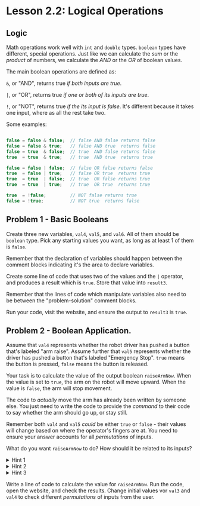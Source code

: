 
# Lesson 2.2: Logical Operations

## Logic

Math operations work well with `int` and `double` types. `boolean` types have different, special operations. Just like we can calculate the _sum_ or the _product_ of numbers, we calculate the _AND_ or the _OR_ of boolean values.

The main boolean operations are defined as:

`&`, or "AND", returns true _if both inputs are true_.

`|`, or "OR", returns true _if one or both of its inputs are true_.

`!`, or "NOT", returns true _if the its input is false_. It's different because it takes one input, where as all the rest take two.

Some examples:

```java

false = false & false;  // false AND false returns false    
false = false & true;   // false AND true  returns false  
false = true  & false;  // true  AND false returns false   
true  = true  & true;   // true  AND true  returns true  

false = false | false;  // false OR false returns false 
true  = false | true;   // false OR true  returns true 
true  = true  | false;  // true  OR false returns true 
true  = true  | true;   // true  OR true  returns true  

true  = !false;         // NOT false returns true      
false = !true;          // NOT true  returns false    

```

## Problem 1 - Basic Booleans

Create three new variables, `val4`, `val5`, and `val6`. All of them should be `boolean` type. Pick any starting values you want, as long as at least 1 of them is `false`.

Remember that the declaration of variables should happen between the comment blocks indicating it's the area to declare variables.

Create some line of code that uses two of the values and the `|` operator, and produces a result which is `true`. Store that value into `result3`.

Remember that the lines of code which manipulate variables also need to be between the "problem-solution" comment blocks.

Run your code, visit the website, and ensure the output to `result3` is `true`.

## Problem 2 - Boolean Application.

Assume that `val4` represents whether the robot driver has pushed a button that's labeled "arm raise". Assume further that `val5` represents whether the driver has pushed a button that's labeled "Emergency Stop". `true` means the button is pressed, `false` means the button is released.

Your task is to calculate the value of the output boolean `raiseArmNow`. When the value is set to `true`, the arm on the robot will move upward. When the value is `false`, the arm will stop movement.

The code to _actually_ move the arm has already been written by someone else. You just need to write the code to provide the _command_ to their code to say whether the arm should go up, or stay still.

Remember both `val4` and `val5` _could_ be either `true` or `false` - their values will change based on where the operator's fingers are at. You need to ensure your answer accounts for all _permutations_ of inputs.

What do you want `raiseArmNow` to do? How should it be related to its inputs?

<details>
<summary> Hint 1 </summary>
"Emergency Stop" means "don't move at all!". If that button is pressed, motion should never occur.
</details>

<details>
<summary> Hint 2 </summary>
The solution involves using a NOT operator on one of the inputs, then using a single boolean operator to combine that result with the other input. 
</details>

<details>
<summary> Hint 3 </summary>
The "AND" operation could be thought of as a "Force False" operation. Consider the following:

```java
result = control & ( other_expr );
```

If `control` is `false`, then `result` will always be `false`, regardless of what `( other expr )` is.

However, if `control` is `true`, then `result` is just equal to whatever `( other expr )` is.

</details>


Write a line of code to calculate the value for `raiseArmNow`. Run the code, open the website, and check the results. Change initial values vor `val3` and `val4` to check different _permutations_ of inputs from the user.
